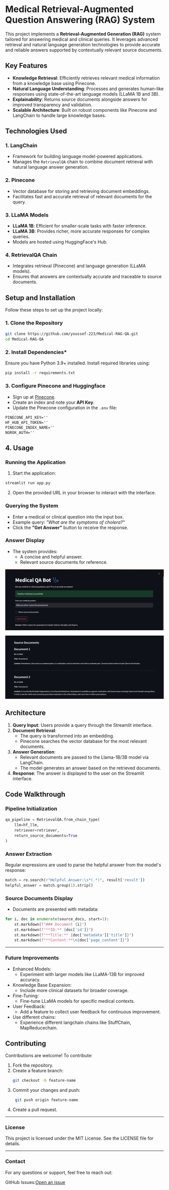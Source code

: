 # **Medical Retrieval-Augmented Question Answering (RAG) System**

This project implements a **Retrieval-Augmented Generation (RAG)** system tailored for answering medical and clinical queries. It leverages advanced retrieval and natural language generation technologies to provide accurate and reliable answers supported by contextually relevant source documents.



## **Key Features**
- **Knowledge Retrieval**: Efficiently retrieves relevant medical information from a knowledge base using Pinecone.
- **Natural Language Understanding**: Processes and generates human-like responses using state-of-the-art language models (LLaMA 1B and 3B).
- **Explainability**: Returns source documents alongside answers for improved transparency and validation.
- **Scalable Architecture**: Built on robust components like Pinecone and LangChain to handle large knowledge bases.



## **Technologies Used**

### 1. **LangChain**
- Framework for building language model-powered applications.
- Manages the `RetrievalQA` chain to combine document retrieval with natural language answer generation.

### 2. **Pinecone**
- Vector database for storing and retrieving document embeddings.
- Facilitates fast and accurate retrieval of relevant documents for the query.

### 3. **LLaMA Models**
- **LLaMA 1B**: Efficient for smaller-scale tasks with faster inference.
- **LLaMA 3B**: Provides richer, more accurate responses for complex queries.
- Models are hosted using HuggingFace's Hub.

### 4. **RetrievalQA Chain**
- Integrates retrieval (Pinecone) and language generation (LLaMA models).
- Ensures that answers are contextually accurate and traceable to source documents.



## **Setup and Installation**

Follow these steps to set up the project locally:

### **1. Clone the Repository**
```bash
git clone https://github.com/youssef-223/Medical-RAG-QA.git
cd Medical-RAG-QA
```

### **2. Install Dependencies***
Ensure you have Python 3.9+ installed. Install required libraries using:
```bash
pip install -r requirements.txt
```

### **3. Configure Pinecone and Huggingface**

- Sign up at [Pinecone](https://www.pinecone.io/).
- Create an index and note your **API Key**.
- Update the Pinecone configuration in the `.env` file:

```.env
PINECONE_API_KEY=''
HF_HUB_API_TOKEN=''
PINECONE_INDEX_NAME=''
NGROK_AUTH=''
```

## **4. Usage**

### **Running the Application**

1. Start the application:

```bash
streamlit run app.py
```

2. Open the provided URL in your browser to interact with the interface.

### **Querying the System**

- Enter a medical or clinical question into the input box.
- Example query: _"What are the symptoms of cholera?"_
- Click the **"Get Answer"** button to receive the response.

### **Answer Display**
- The system provides:
   - A concise and helpful answer.
   - Relevant source documents for reference.

![alt text](image.png)

![alt text](image-1.png)


## Architecture

1. **Query Input**: Users provide a query through the Streamlit interface.
2. **Document Retrieval**:
    - The query is transformed into an embedding.
    - Pinecone searches the vector database for the most relevant documents.
3. **Answer Generation**:
    - Relevant documents are passed to the Llama-1B/3B model via LangChain.
    - The model generates an answer based on the retrieved documents.
4. **Response**: The answer is displayed to the user on the Streamlit interface.


## Code Walkthrough

### Pipeline Initialization

```python
qa_pipeline = RetrievalQA.from_chain_type(
    llm=hf_llm,
    retriever=retriever,
    return_source_documents=True
)
```

### Answer Extraction
Regular expressions are used to parse the helpful answer from the model's response:
```python
match = re.search(r"Helpful Answer:\s*(.*)", result['result'])
helpful_answer = match.group(1).strip()
```

### Source Documents Display
- Documents are presented with metadata:
```python
for i, doc in enumerate(source_docs, start=1):
    st.markdown(f"### Document {i}")
    st.markdown(f"**ID:** {doc['id']}")
    st.markdown(f"**Title:** {doc['metadata']['title']}")
    st.markdown(f"**Content:**\n{doc['page_content']}")
```
---
### Future Improvements
- Enhanced Models:
   - Experiment with larger models like LLaMA-13B for improved accuracy.
- Knowledge Base Expansion:
   - Include more clinical datasets for broader coverage.
- Fine-Tuning:
   - Fine-tune LLaMA models for specific medical contexts.
- User Feedback:
   - Add a feature to collect user feedback for continuous improvement.
- Use different chains:
   - Experience different langchain chains like StuffChain, MapReducechain.



## Contributing

Contributions are welcome! To contribute:

1. Fork the repository.
2. Create a feature branch:
   ```bash
   git checkout -b feature-name
   ```
3. Commit your changes and push:
   ```bash
    git push origin feature-name
   ```
4. Create a pull request.


---

### License
This project is licensed under the MIT License. See the LICENSE file for details.

---

### Contact
For any questions or support, feel free to reach out:

GitHub Issues:[Open an issue](https://github.com/youssef-223/Medical-RAG-QA/issues)